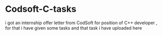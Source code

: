# Codsoft-C-tasks
i got an internship offer letter from CodSoft for position of C++ developer , for that i have given some tasks and that task i have uploaded here

